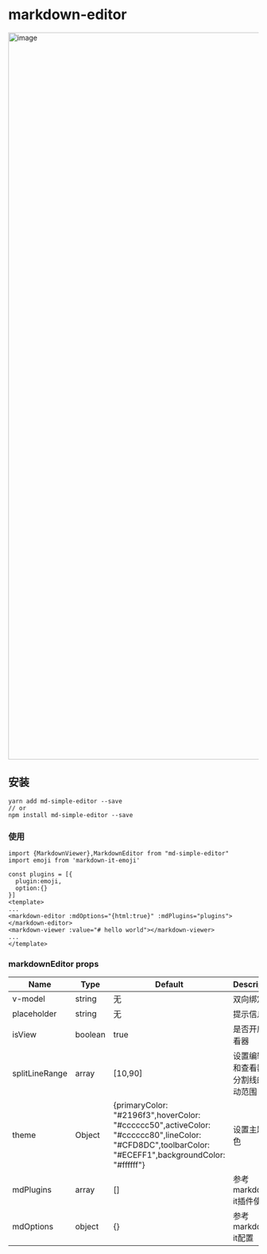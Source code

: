 # markdown-editor

<img width="1462" alt="image" src="https://user-images.githubusercontent.com/35795645/167868438-7cefd3c5-5b71-40c9-86cc-41fafd90fd6b.png">

## 安装
```
yarn add md-simple-editor --save
// or
npm install md-simple-editor --save
```

### 使用
```
import {MarkdownViewer},MarkdownEditor from "md-simple-editor"
import emoji from 'markdown-it-emoji'

const plugins = [{
  plugin:emoji,
  option:{}
}]
<template>
...
<markdown-editor :mdOptions="{html:true}" :mdPlugins="plugins"></markdown-editor>
<markdown-viewer :value="# hello world"></markdown-viewer>
...
</template>
```

### markdownEditor props

|Name|Type|Default|Description|
|---|---|---|---|
|v-model|string|无|双向绑定|
|placeholder|string|无|提示信息|
|isView|boolean|true|是否开启查看器|
|splitLineRange|array|[10,90]|设置编辑器和查看器的分割线的移动范围|
|theme|Object|{primaryColor: "#2196f3",hoverColor: "#cccccc50",activeColor: "#cccccc80",lineColor: "#CFD8DC",toolbarColor: "#ECEFF1",backgroundColor: "#ffffff"}|设置主题颜色|
|mdPlugins|array|[]|参考markdown-it插件使用|
|mdOptions|object|{}|参考markdown-it配置|
      
